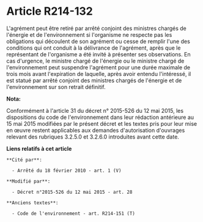 # Article R214-132

L'agrément peut être retiré par arrêté conjoint des ministres chargés de l'énergie et de l'environnement si l'organisme ne
respecte pas les obligations qui découlent de son agrément ou cesse de remplir l'une des conditions qui ont conduit à la
délivrance de l'agrément, après que le représentant de l'organisme a été invité à présenter ses observations. En cas
d'urgence, le ministre chargé de l'énergie ou le ministre chargé de l'environnement peut suspendre l'agrément pour une durée
maximale de trois mois avant l'expiration de laquelle, après avoir entendu l'intéressé, il est statué par arrêté conjoint des
ministres chargés de l'énergie et de l'environnement sur son retrait définitif.

**Nota:**

Conformément à l'article 31 du décret n° 2015-526 du 12 mai 2015, les dispositions du code de l'environnement dans leur
rédaction antérieure au 15 mai 2015 modifiées par le présent décret et les textes pris pour leur mise en œuvre restent
applicables aux demandes d'autorisation d'ouvrages relevant des rubriques 3.2.5.0 et 3.2.6.0 introduites avant cette date.

**Liens relatifs à cet article**

	**Cité par**:

	  - Arrêté du 18 février 2010 - art. 1 (V)

	**Modifié par**:

	  - Décret n°2015-526 du 12 mai 2015 - art. 28

	**Anciens textes**:

	  - Code de l'environnement - art. R214-151 (T)
